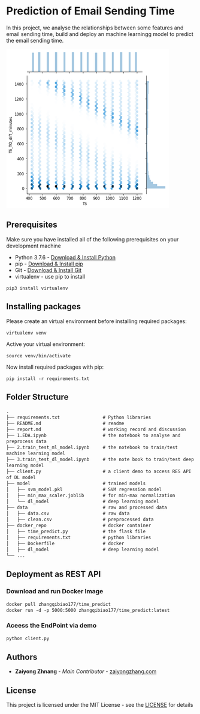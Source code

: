 # Prediction of Email Sending Time

In this project, we analyse the relationships between some features and email sending time, build and deploy an machine learningg model to predict the email sending time.

![demo](https://raw.githubusercontent.com/Zaiyong/email_time_prediction/master/images/TS_TO_diff.png)

## Prerequisites
Make sure you have installed all of the following prerequisites on your development machine
* Python 3.7.6 - [Download & Install Python](https://www.python.org/downloads/)
* pip - [Download & Install pip](https://pip.pypa.io/en/stable/installing/)
* Git - [Download & Install Git](https://git-scm.com/downloads)
* virtualenv - use pip to install
```
pip3 install virtualenv 
```

## Installing packages
Please create an virtual environment before installing required packages:
```
virtualenv venv
```
Active your virtual environment:
```
source venv/bin/activate
```
Now install required packages with pip:
```
pip install -r requirements.txt
```
## Folder Structure
    .
    ├── requirements.txt                # Python libraries
    ├── README.md                       # readme
    ├── report.md                       # working record and discussion
    ├── 1.EDA.ipynb                     # the notebook to analyse and preprocess data
    ├── 2.train_test_ml_model.ipynb     # the notebook to train/test machine learning model
    ├── 3.train_test_dl_model.ipynb     # the note book to train/test deep learning model
    ├── client.py                       # a client demo to access RES API of DL model
    ├── model                           # trained models
    │   ├── svm_model.pkl               # SVM regression model
    │   ├── min_max_scaler.joblib       # for min-max normalization
    │   └── dl_model                    # deep learning model
    ├── data                            # raw and processed data
    │   ├── data.csv                    # raw data
    │   ├── clean.csv                   # preprocessed data
    ├── docker_repo                     # docker container
    │   ├── time_predict.py             # the flask file
    │   ├── requirements.txt            # python libraries
    │   ├── Dockerfile                  # docker 
    │   ├── dl_model                    # deep learning model 
    └── ...
## Deployment as REST API

### Download and run Docker Image
```
docker pull zhangqibiao177/time_predict
docker run -d -p 5000:5000 zhangqibiao177/time_predict:latest
```
### Aceess the EndPoint via demo
```
python client.py
```

## Authors

* **Zaiyong Zhnang** - *Main Contributor* - [zaiyongzhang.com](http://zaiyongzhang.com/)

## License

This project is licensed under the MIT License - see the [LICENSE](https://choosealicense.com/licenses/mit/) for details
